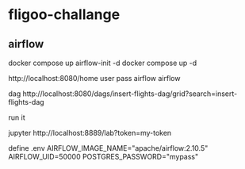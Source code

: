 # fligoo-challange

## airflow
docker compose up airflow-init -d
docker compose up -d

http://localhost:8080/home
user pass airflow airflow

dag
http://localhost:8080/dags/insert-flights-dag/grid?search=insert-flights-dag

run it


jupyter
http://localhost:8889/lab?token=my-token

define .env
AIRFLOW_IMAGE_NAME="apache/airflow:2.10.5"
AIRFLOW_UID=50000
POSTGRES_PASSWORD="mypass"